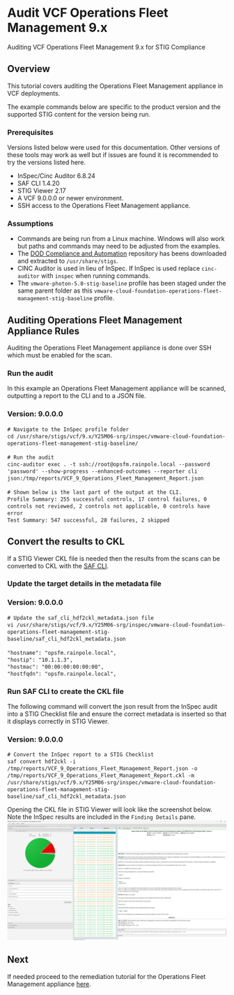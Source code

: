 # Audit VCF Operations Fleet Management 9.x
Auditing VCF Operations Fleet Management 9.x for STIG Compliance

## Overview
This tutorial covers auditing the Operations Fleet Management appliance in VCF deployments.  

The example commands below are specific to the product version and the supported STIG content for the version being run.

### Prerequisites
Versions listed below were used for this documentation. Other versions of these tools may work as well but if issues are found it is recommended to try the versions listed here.  

* InSpec/Cinc Auditor 6.8.24
* SAF CLI 1.4.20
* STIG Viewer 2.17
* A VCF 9.0.0.0 or newer environment.
* SSH access to the Operations Fleet Management appliance.

### Assumptions
* Commands are being run from a Linux machine. Windows will also work but paths and commands may need to be adjusted from the examples.
* The [DOD Compliance and Automation](https://github.com/vmware/dod-compliance-and-automation) repository has beens downloaded and extracted to `/usr/share/stigs`.
* CINC Auditor is used in lieu of InSpec. If InSpec is used replace `cinc-auditor` with `inspec` when running commands.
* The `vmware-photon-5.0-stig-baseline` profile has been staged under the same parent folder as this `vmware-cloud-foundation-operations-fleet-management-stig-baseline` profile.

## Auditing Operations Fleet Management Appliance Rules
Auditing the Operations Fleet Management appliance is done over SSH which must be enabled for the scan.

### Run the audit
In this example an Operations Fleet Management appliance will be scanned, outputting a report to the CLI and to a JSON file.  

### Version: 9.0.0.0
```
# Navigate to the InSpec profile folder
cd /usr/share/stigs/vcf/9.x/Y25M06-srg/inspec/vmware-cloud-foundation-operations-fleet-management-stig-baseline/

# Run the audit
cinc-auditor exec . -t ssh://root@opsfm.rainpole.local --password 'password' --show-progress --enhanced-outcomes --reporter cli json:/tmp/reports/VCF_9_Operations_Fleet_Management_Report.json

# Shown below is the last part of the output at the CLI.
Profile Summary: 255 successful controls, 17 control failures, 0 controls not reviewed, 2 controls not applicable, 0 controls have error
Test Summary: 547 successful, 28 failures, 2 skipped
```

## Convert the results to CKL
If a STIG Viewer CKL file is needed then the results from the scans can be converted to CKL with the [SAF CLI](/docs/automation-tools/safcli/).

### Update the target details in the metadata file

### Version: 9.0.0.0
```
# Update the saf_cli_hdf2ckl_metadata.json file
vi /usr/share/stigs/vcf/9.x/Y25M06-srg/inspec/vmware-cloud-foundation-operations-fleet-management-stig-baseline/saf_cli_hdf2ckl_metadata.json

"hostname": "opsfm.rainpole.local",
"hostip": "10.1.1.3",
"hostmac": "00:00:00:00:00:00",
"hostfqdn": "opsfm.rainpole.local",
```

### Run SAF CLI to create the CKL file
The following command will convert the json result from the InSpec audit into a STIG Checklist file and ensure the correct metadata is inserted so that it displays correctly in STIG Viewer.  
### Version: 9.0.0.0
```
# Convert the InSpec report to a STIG Checklist
saf convert hdf2ckl -i /tmp/reports/VCF_9_Operations_Fleet_Management_Report.json -o /tmp/reports/VCF_9_Operations_Fleet_Management_Report.ckl -m /usr/share/stigs/vcf/9.x/Y25M06-srg/inspec/vmware-cloud-foundation-operations-fleet-management-stig-baseline/saf_cli_hdf2ckl_metadata.json
```

Opening the CKL file in STIG Viewer will look like the screenshot below. Note the InSpec results are included in the `Finding Details` pane.  
![STIG Viewer Checklist](../../../../../images/opsfm_audit9_ckl_screenshot.png)

## Next
If needed proceed to the remediation tutorial for the Operations Fleet Management appliance [here](./remediate9-opsfm.md).
